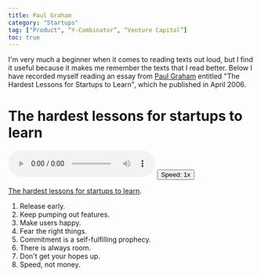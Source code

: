 ```yaml
---
title: Paul Graham
category: "Startups"
tag: ["Product", “Y-Combinator”, “Venture Capital”]
toc: true
---
```


I'm very much a beginner when it comes to reading texts out loud, but I find it useful because it makes me remember the texts that I read better. Below I have recorded myself reading an essay from [Paul Graham](https://en.wikipedia.org/wiki/Paul_Graham_(programmer)) entitled "The Hardest Lessons for Startups to Learn", which he published in April 2006.

# The hardest lessons for startups to learn

<span><audio id="myAudio" controls>
    <source src="/assets/audio/paulgraham-hardest_lessons.ogg" type="audio/ogg">
    <source src="/assets/audio/paulgraham-hardest_lessons.mp3" type="audio/mpeg">
  </audio>
  <button class="btn btn--small" id="video-player-playback-rate-control" style="border-color=none !important;border-collapse: separate !important;">Speed: <span id="current-rate">1</span>x</button></span>

[The hardest lessons for startups to learn](http://www.paulgraham.com/startuplessons.html).

1. Release early.
2. Keep pumping out features.
3. Make users happy.
4. Fear the right things.
5. Commitment is a self-fulfilling prophecy.
6. There is always room.
7. Don't get your hopes up.
8. Speed, not money.
